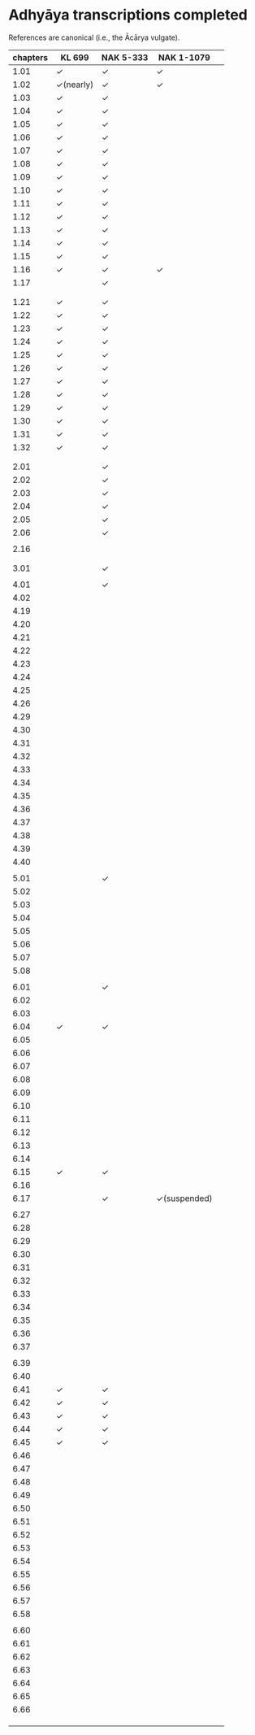 # Adhyāya transcriptions completed

References are canonical (i.e., the Ācārya vulgate).

| chapters | KL 699    | NAK 5-333 | NAK 1-1079   |      |
| -------- | --------- | --------- | ------------ | ---- |
| 1.01     | ✓         | ✓         | ✓            |      |
| 1.02     | ✓(nearly) | ✓         | ✓            |      |
| 1.03     | ✓         | ✓         |              |      |
| 1.04     | ✓         | ✓         |              |      |
| 1.05     | ✓         | ✓         |              |      |
| 1.06     | ✓         | ✓         |              |      |
| 1.07     | ✓         | ✓         |              |      |
| 1.08     | ✓         | ✓         |              |      |
| 1.09     | ✓         | ✓         |              |      |
| 1.10     | ✓         | ✓         |              |      |
| 1.11     | ✓         | ✓         |              |      |
| 1.12     | ✓         | ✓         |              |      |
| 1.13     | ✓         | ✓         |              |      |
| 1.14     | ✓         | ✓         |              |      |
| 1.15     | ✓         | ✓         |              |      |
| 1.16     | ✓         | ✓         | ✓            |      |
| 1.17     |           |      ✓     |              |      |
|          |           |           |              |      |
|          |           |           |              |      |
| 1.21     | ✓         | ✓         |              |      |
| 1.22     | ✓         | ✓         |              |      |
| 1.23     | ✓         | ✓         |              |      |
| 1.24     | ✓         | ✓         |              |      |
| 1.25     | ✓         | ✓         |              |      |
| 1.26     | ✓         | ✓         |              |      |
| 1.27     | ✓         | ✓         |              |      |
| 1.28     | ✓         | ✓         |              |      |
| 1.29     | ✓         | ✓         |              |      |
| 1.30     | ✓         | ✓         |              |      |
| 1.31     | ✓         | ✓         |              |      |
| 1.32     | ✓         | ✓         |              |      |
|          |           |           |              |      |
|          |           |           |              |      |
| 2.01     |           | ✓         |              |      |
| 2.02     |           | ✓         |              |      |
| 2.03     |           | ✓         |              |      |
| 2.04     |           | ✓         |              |      |
| 2.05     |           | ✓         |              |      |
| 2.06     |           | ✓         |              |      |
|          |           |           |              |      |
| 2.16     |           |           |              |      |
|          |           |           |              |      |
|          |           |           |              |      |
| 3.01     |           | ✓         |              |      |
|          |           |           |              |      |
| 4.01     |           | ✓         |              |      |
| 4.02     |           |           |              |      |
| 4.19     |           |           |              |      |
| 4.20     |           |           |              |      |
| 4.21     |           |           |              |      |
| 4.22     |           |           |              |      |
| 4.23     |           |           |              |      |
| 4.24     |           |           |              |      |
| 4.25     |           |           |              |      |
| 4.26     |           |           |              |      |
| 4.29     |           |           |              |      |
| 4.30     |           |           |              |      |
| 4.31     |           |           |              |      |
| 4.32     |           |           |              |      |
| 4.33     |           |           |              |      |
| 4.34     |           |           |              |      |
| 4.35     |           |           |              |      |
| 4.36     |           |           |              |      |
| 4.37     |           |           |              |      |
| 4.38     |           |           |              |      |
| 4.39     |           |           |              |      |
| 4.40     |           |           |              |      |
|          |           |           |              |      |
| 5.01     |           | ✓         |              |      |
| 5.02     |           |           |              |      |
| 5.03     |           |           |              |      |
| 5.04     |           |           |              |      |
| 5.05     |           |           |              |      |
| 5.06     |           |           |              |      |
| 5.07     |           |           |              |      |
| 5.08     |           |           |              |      |
|          |           |           |              |      |
| 6.01     |           | ✓         |              |      |
| 6.02     |           |           |              |      |
| 6.03     |           |           |              |      |
| 6.04     | ✓         | ✓         |              |      |
| 6.05     |           |           |              |      |
| 6.06     |           |           |              |      |
| 6.07     |           |           |              |      |
| 6.08     |           |           |              |      |
| 6.09     |           |           |              |      |
| 6.10     |           |           |              |      |
| 6.11     |           |           |              |      |
| 6.12     |           |           |              |      |
| 6.13     |           |           |              |      |
| 6.14     |           |           |              |      |
| 6.15     | ✓         | ✓         |              |      |
| 6.16     |           |           |              |      |
| 6.17     |           | ✓         | ✓(suspended) |      |
|          |           |           |              |      |
| 6.27     |           |           |              |      |
| 6.28     |           |           |              |      |
| 6.29     |           |           |              |      |
| 6.30     |           |           |              |      |
| 6.31     |           |           |              |      |
| 6.32     |           |           |              |      |
| 6.33     |           |           |              |      |
| 6.34     |           |           |              |      |
| 6.35     |           |           |              |      |
| 6.36     |           |           |              |      |
| 6.37     |           |           |              |      |
|          |           |           |              |      |
| 6.39     |           |           |              |      |
| 6.40     |           |           |              |      |
| 6.41     | ✓         | ✓         |              |      |
| 6.42     | ✓         | ✓         |              |      |
| 6.43     | ✓         | ✓         |              |      |
| 6.44     | ✓         | ✓         |              |      |
| 6.45     | ✓         | ✓         |              |      |
| 6.46     |           |           |              |      |
| 6.47     |           |           |              |      |
| 6.48     |           |           |              |      |
| 6.49     |           |           |              |      |
| 6.50     |           |           |              |      |
| 6.51     |           |           |              |      |
| 6.52     |           |           |              |      |
| 6.53     |           |           |              |      |
| 6.54     |           |           |              |      |
| 6.55     |           |           |              |      |
| 6.56     |           |           |              |      |
| 6.57     |           |           |              |      |
| 6.58     |           |           |              |      |
|          |           |           |              |      |
| 6.60     |           |           |              |      |
| 6.61     |           |           |              |      |
| 6.62     |           |           |              |      |
| 6.63     |           |           |              |      |
| 6.64     |           |           |              |      |
| 6.65     |           |           |              |      |
| 6.66     |           |           |              |      |
|          |           |           |              |      |
|          |           |           |              |      |
|          |           |           |              |      |


